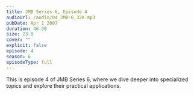```yaml
---
title: JMB Series 6, Episode 4
audioUrl: /audio/04_JMB-6_32K.mp3
pubDate: Apr 1 2007
duration: 46:30
size: 23.0
cover: ""
explicit: false
episode: 4
season: 6
episodeType: full
---
```


This is episode 4 of JMB Series 6, where we dive deeper into specialized topics and explore their practical applications.

